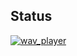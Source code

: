 ## Status

[![wav_player](https://catalog.flipperzero.one/application/wav_player/widget)](https://catalog.flipperzero.one/application/wav_player/page)